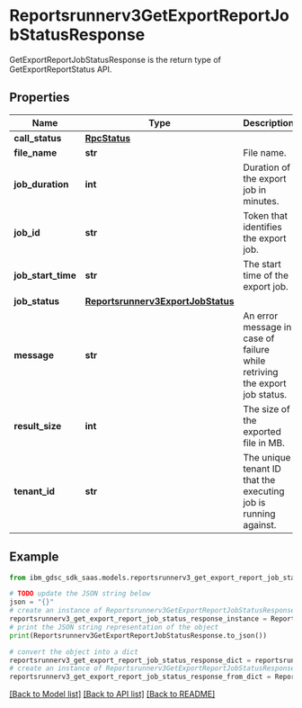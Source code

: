 # Reportsrunnerv3GetExportReportJobStatusResponse

GetExportReportJobStatusResponse is the return type of GetExportReportStatus API.

## Properties

Name | Type | Description | Notes
------------ | ------------- | ------------- | -------------
**call_status** | [**RpcStatus**](RpcStatus.md) |  | [optional] 
**file_name** | **str** | File name. | [optional] 
**job_duration** | **int** | Duration of the export job in minutes. | [optional] 
**job_id** | **str** | Token that identifies the export job. | [optional] 
**job_start_time** | **str** | The start time of the export job. | [optional] 
**job_status** | [**Reportsrunnerv3ExportJobStatus**](Reportsrunnerv3ExportJobStatus.md) |  | [optional] 
**message** | **str** | An error message in case of failure while retriving the export job status. | [optional] 
**result_size** | **int** | The size of the exported file in MB. | [optional] 
**tenant_id** | **str** | The unique tenant ID that the executing job is running against. | [optional] 

## Example

```python
from ibm_gdsc_sdk_saas.models.reportsrunnerv3_get_export_report_job_status_response import Reportsrunnerv3GetExportReportJobStatusResponse

# TODO update the JSON string below
json = "{}"
# create an instance of Reportsrunnerv3GetExportReportJobStatusResponse from a JSON string
reportsrunnerv3_get_export_report_job_status_response_instance = Reportsrunnerv3GetExportReportJobStatusResponse.from_json(json)
# print the JSON string representation of the object
print(Reportsrunnerv3GetExportReportJobStatusResponse.to_json())

# convert the object into a dict
reportsrunnerv3_get_export_report_job_status_response_dict = reportsrunnerv3_get_export_report_job_status_response_instance.to_dict()
# create an instance of Reportsrunnerv3GetExportReportJobStatusResponse from a dict
reportsrunnerv3_get_export_report_job_status_response_from_dict = Reportsrunnerv3GetExportReportJobStatusResponse.from_dict(reportsrunnerv3_get_export_report_job_status_response_dict)
```
[[Back to Model list]](../README.md#documentation-for-models) [[Back to API list]](../README.md#documentation-for-api-endpoints) [[Back to README]](../README.md)


